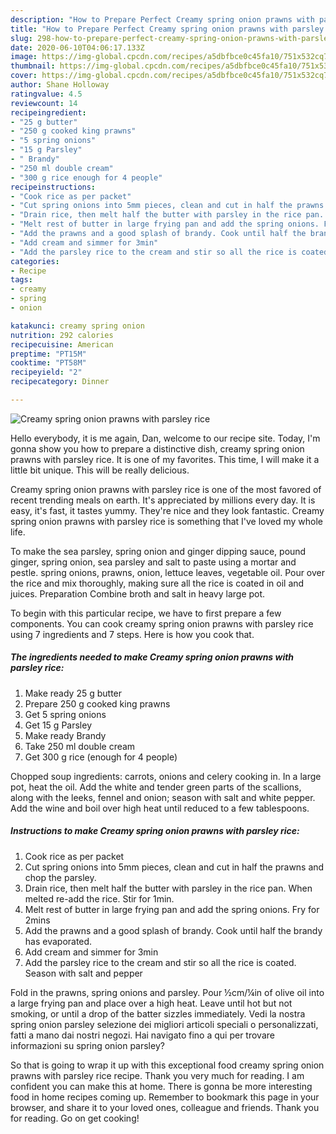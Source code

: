 ```yaml
---
description: "How to Prepare Perfect Creamy spring onion prawns with parsley rice"
title: "How to Prepare Perfect Creamy spring onion prawns with parsley rice"
slug: 298-how-to-prepare-perfect-creamy-spring-onion-prawns-with-parsley-rice
date: 2020-06-10T04:06:17.133Z
image: https://img-global.cpcdn.com/recipes/a5dbfbce0c45fa10/751x532cq70/creamy-spring-onion-prawns-with-parsley-rice-recipe-main-photo.jpg
thumbnail: https://img-global.cpcdn.com/recipes/a5dbfbce0c45fa10/751x532cq70/creamy-spring-onion-prawns-with-parsley-rice-recipe-main-photo.jpg
cover: https://img-global.cpcdn.com/recipes/a5dbfbce0c45fa10/751x532cq70/creamy-spring-onion-prawns-with-parsley-rice-recipe-main-photo.jpg
author: Shane Holloway
ratingvalue: 4.5
reviewcount: 14
recipeingredient:
- "25 g butter"
- "250 g cooked king prawns"
- "5 spring onions"
- "15 g Parsley"
- " Brandy"
- "250 ml double cream"
- "300 g rice enough for 4 people"
recipeinstructions:
- "Cook rice as per packet"
- "Cut spring onions into 5mm pieces, clean and cut in half the prawns and chop the parsley."
- "Drain rice, then melt half the butter with parsley in the rice pan. When melted re-add the rice. Stir for 1min."
- "Melt rest of butter in large frying pan and add the spring onions. Fry for 2mins"
- "Add the prawns and a good splash of brandy. Cook until half the brandy has evaporated."
- "Add cream and simmer for 3min"
- "Add the parsley rice to the cream and stir so all the rice is coated. Season with salt and pepper"
categories:
- Recipe
tags:
- creamy
- spring
- onion

katakunci: creamy spring onion 
nutrition: 292 calories
recipecuisine: American
preptime: "PT15M"
cooktime: "PT58M"
recipeyield: "2"
recipecategory: Dinner

---
```



![Creamy spring onion prawns with parsley rice](https://img-global.cpcdn.com/recipes/a5dbfbce0c45fa10/751x532cq70/creamy-spring-onion-prawns-with-parsley-rice-recipe-main-photo.jpg)

Hello everybody, it is me again, Dan, welcome to our recipe site. Today, I'm gonna show you how to prepare a distinctive dish, creamy spring onion prawns with parsley rice. It is one of my favorites. This time, I will make it a little bit unique. This will be really delicious.

Creamy spring onion prawns with parsley rice is one of the most favored of recent trending meals on earth. It's appreciated by millions every day. It is easy, it's fast, it tastes yummy. They're nice and they look fantastic. Creamy spring onion prawns with parsley rice is something that I've loved my whole life.

To make the sea parsley, spring onion and ginger dipping sauce, pound ginger, spring onion, sea parsley and salt to paste using a mortar and pestle. spring onions, prawns, onion, lettuce leaves, vegetable oil. Pour over the rice and mix thoroughly, making sure all the rice is coated in oil and juices. Preparation Combine broth and salt in heavy large pot.


To begin with this particular recipe, we have to first prepare a few components. You can cook creamy spring onion prawns with parsley rice using 7 ingredients and 7 steps. Here is how you cook that.

<!--inarticleads1-->

##### The ingredients needed to make Creamy spring onion prawns with parsley rice:

1. Make ready 25 g butter
1. Prepare 250 g cooked king prawns
1. Get 5 spring onions
1. Get 15 g Parsley
1. Make ready  Brandy
1. Take 250 ml double cream
1. Get 300 g rice (enough for 4 people)


Chopped soup ingredients: carrots, onions and celery cooking in. In a large pot, heat the oil. Add the white and tender green parts of the scallions, along with the leeks, fennel and onion; season with salt and white pepper. Add the wine and boil over high heat until reduced to a few tablespoons. 

<!--inarticleads2-->

##### Instructions to make Creamy spring onion prawns with parsley rice:

1. Cook rice as per packet
1. Cut spring onions into 5mm pieces, clean and cut in half the prawns and chop the parsley.
1. Drain rice, then melt half the butter with parsley in the rice pan. When melted re-add the rice. Stir for 1min.
1. Melt rest of butter in large frying pan and add the spring onions. Fry for 2mins
1. Add the prawns and a good splash of brandy. Cook until half the brandy has evaporated.
1. Add cream and simmer for 3min
1. Add the parsley rice to the cream and stir so all the rice is coated. Season with salt and pepper


Fold in the prawns, spring onions and parsley. Pour ½cm/¼in of olive oil into a large frying pan and place over a high heat. Leave until hot but not smoking, or until a drop of the batter sizzles immediately. Vedi la nostra spring onion parsley selezione dei migliori articoli speciali o personalizzati, fatti a mano dai nostri negozi. Hai navigato fino a qui per trovare informazioni su spring onion parsley? 

So that is going to wrap it up with this exceptional food creamy spring onion prawns with parsley rice recipe. Thank you very much for reading. I am confident you can make this at home. There is gonna be more interesting food in home recipes coming up. Remember to bookmark this page in your browser, and share it to your loved ones, colleague and friends. Thank you for reading. Go on get cooking!
